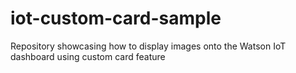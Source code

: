 # iot-custom-card-sample
Repository showcasing how to display images onto the Watson IoT dashboard using custom card feature
